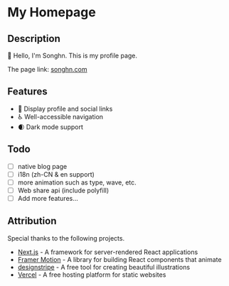 # My Homepage

## Description

👏 Hello, I'm Songhn. This is my profile page.

The page link: [songhn.com](https://songhn.com)

## Features

- 👤 Display profile and social links
- ♿️ Well-accessible navigation
- 🌒 Dark mode support

## Todo

- [ ] native blog page
- [ ] i18n (zh-CN & en support)
- [ ] more animation such as type, wave, etc.
- [ ] Web share api (include polyfill)
- [ ] Add more features...

## Attribution

Special thanks to the following projects.

- [Next.js](https://github.com/vercel/next.js) - A framework for server-rendered React applications
- [Framer Motion](https://github.com/framer/framer-motion) - A library for building React components that animate
- [designstripe](https://designstripe.com/) - A free tool for creating beautiful illustrations
- [Vercel](https://vercel.com/) - A free hosting platform for static websites
